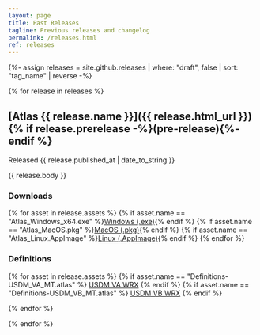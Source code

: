 ```yaml
---
layout: page
title: Past Releases
tagline: Previous releases and changelog
permalink: /releases.html
ref: releases
---
```


{%- assign releases = site.github.releases | where: "draft", false | sort: "tag_name" | reverse -%}

{% for release in releases %}

## [Atlas {{ release.name }}]({{ release.html_url }}) {% if release.prerelease -%}(pre-release){%- endif %}
Released <time datetime="{{ release.published_at | date_to_xmlschema }}">{{ release.published_at | date_to_string }}</time>

{{ release.body }}
### Downloads
{% for asset in release.assets %}
{% if asset.name == "Atlas_Windows_x64.exe" %}<a href="{{ asset.browser_download_url }}" class="btn">Windows (.exe)</a>{% endif %}
{% if asset.name == "Atlas_MacOS.pkg" %}<a href="{{ asset.browser_download_url }}" class="btn">MacOS (.pkg)</a>{% endif %}
{% if asset.name == "Atlas_Linux.AppImage" %}<a href="{{ asset.browser_download_url }}" class="btn">Linux (.AppImage)</a>{% endif %}
{% endfor %}
### Definitions
{% for asset in release.assets %}
  {% if asset.name == "Definitions-USDM_VA_MT.atlas" %}
<a href="{{ asset.browser_download_url }}" class="btn">USDM VA WRX</a>
  {% endif %}
  {% if asset.name == "Definitions-USDM_VB_MT.atlas" %}
<a href="{{ asset.browser_download_url }}" class="btn">USDM VB WRX</a>
  {% endif %}
  
{% endfor %}

{% endfor %}


